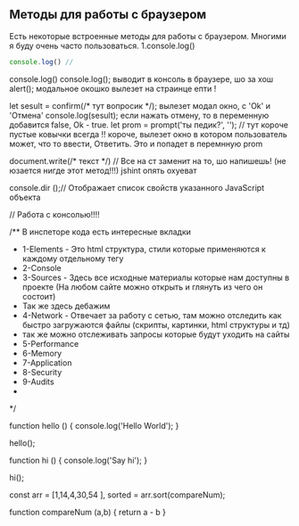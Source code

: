 ## Методы для работы с браузером ###

Есть некоторые встроенные методы для работы с браузером. Многими я буду очень часто пользоваться.
1.console.log()
```javaScript
console.log() // 
```
console.log()
console.log();  выводит в консоль в браузере, шо за хош
alert();  модальное окошко вылезет на страинце епти !

let sesult = confirm(/* тут вопросик */);   вылезет модал окно, с 'Ok' и 'Отмена' 
console.log(sesult);
если нажать отмену, то в переменную добавится false, Ok - true. 
let prom = prompt('ты педик?', ''); // тут короче пустые ковычки всегда !! 
короче, вылезет окно в котором пользователь может, что то ввести, Ответить.
Это и попадет в перемнную prom

document.write(/* текст */) // Все на ст заменит на то, шо напишешь! (не юзается нигде этот метод!!!) jshint опять охуеват

console.dir ();// Отображает список свойств указанного JavaScript объекта





//                                                      Работа с консолью!!!!


/**            В инспеторе кода есть интересные вкладки
 * 1-Elements - Это html структура, стили которые применяются к каждому отдельному тегу
 * 2-Console
 * 3-Sources -  Здесь все исходные материалы которые нам доступны в проекте (На любом сайте можно открыть и глянуть из чего он состоит)
 * Так же здесь дебажим
 * 4-Network - Отвечает за работу с сетью, там можно отследить как быстро загружаются файлы (скрипты, картинки, html структуры и тд)
 *  так же можно отслеживать запросы которые будут уходить на сайты
 * 5-Performance
 * 6-Memory
 * 7-Application
 * 8-Security
 * 9-Audits
 * 
 */


function hello () {
    console.log('Hello World');
}

hello();

function hi () {
    console.log('Say hi');
}

hi();

const arr = [1,14,4,30,54 ],
        sorted = arr.sort(compareNum);

function compareNum (a,b) {
    return a - b
}
